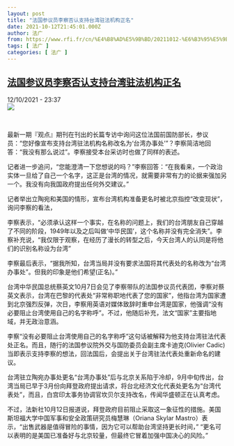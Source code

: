```yaml
---
layout: post
title: "法国参议员李察否认支持台湾驻法机构正名"
date: 2021-10-12T21:45:01.000Z
author: 法广
from: https://www.rfi.fr/cn/%E4%B8%AD%E5%9B%BD/20211012-%E6%B3%95%E5%9B%BD%E5%8F%82%E8%AE%AE%E5%91%98%E6%9D%8E%E5%AF%9F%E5%90%A6%E8%AE%A4%E6%94%AF%E6%8C%81%E5%8F%B0%E6%B9%BE%E9%A9%BB%E6%B3%95%E6%9C%BA%E6%9E%84%E6%AD%A3%E5%90%8D
tags: [ 法广 ]
categories: [ 法广 ]
---
```

<!--1634075101000-->
[法国参议员李察否认支持台湾驻法机构正名](https://www.rfi.fr/cn/%E4%B8%AD%E5%9B%BD/20211012-%E6%B3%95%E5%9B%BD%E5%8F%82%E8%AE%AE%E5%91%98%E6%9D%8E%E5%AF%9F%E5%90%A6%E8%AE%A4%E6%94%AF%E6%8C%81%E5%8F%B0%E6%B9%BE%E9%A9%BB%E6%B3%95%E6%9C%BA%E6%9E%84%E6%AD%A3%E5%90%8D)
------

<div>
<div>12/10/2021 - 23:37</div><img src="https://s.rfi.fr/media/display/33ffa65c-2755-11ec-a68e-005056bf30b7/2021-10-07T051317Z_425129046_RC2T4Q9E3N5O_RTRMADP_3_TAIWAN-FRANCE.JPG"><div >                    <p> </p><p>最新一期『观点』期刊在刊出的长篇专访中询问这位法国前国防部长，参议员：“您好像宣布支持台湾驻法机构名称改名为‘台湾办事处’”？李察简洁地回答：“我没有那么说过”。李察接受本台采访时也做了同样的表述。</p><p>记者进一步追问，“您能澄清一下您想说的吗？”李察回答：“在我看来，一个政治实体一旦给了自己一个名字，这正是台湾的情况，就需要非常有力的论据来强加另一个。我没有向我国政府提出任何外交建议。”</p><p>记者举出立陶宛和美国的情形，宣布台湾机构准备更名时被北京指控“改变现状”，询问李察的看法，</p><p>李察表示，“必须承认这样一个事实，在名称的问题上，我们的台湾朋友自己穿越了不同的阶段，1949年以及之后叫做‘中华民国’，这个名称并没有完全消失”。李察补充说，“我仅限于观察，在经历了漫长的转型之后，今天台湾人的认同是将他们的识别名称设为台湾”</p><p>李察最后表示，“据我所知，台湾当局并没有要求法国将其代表处的名称改为“台湾办事处”。但我的印象是他们希望(正名)。”</p><p>台湾中华民国总统蔡英文10月7日会见了李察带队的法国参议员代表团，李察对蔡英文表示，台湾在巴黎的代表处“非常称职地代表了您的国家”，他指台湾为国家遭到北京强烈反弹，次日，李察用英语对媒体致辞时重申台湾是国家，他强调“没有必要阻止台湾使用自己的名字称呼”。不过，他随后补充，法文“国家”主要指地域，并无政治意涵。</p><p>李察“没有必要阻止台湾使用自己的名字称呼”这句话被解释为他支持台湾驻法代表处正名。而且，随行的法国参议院外交与国防委员会副主席卡迪克(Olivier Cadic)当即表示支持李察的想法，回法国后，会提出关于台湾驻法代表处重新命名的建议。</p><p>台湾驻立陶宛办事处更名“台湾办事处”后与北京关系陷于冷却，9月中旬传出，台湾当局已早于3月份向拜登政府提出请求，将台北经济文化代表处更名为“台湾代表处”，而且，白宫印太事务协调官坎贝尔支持改名，传闻华盛顿正在认真考虑。</p><p>不过，法新社10月12日报道说，拜登政府目前阻止采取这一象征性的措施。美国斯坦福大学中国军事和安全政策研究员梅慧琳（Oriana Skylar Mastro）表示，“出售武器是值得冒险的事情，因为它可以帮助台湾坚持更长时间，” “更名可以表明的是美国已准备好与北京较量，但最终它冒着加强中国决心的风险。”</p>                                            <div data-selfpromo-newsletter>    </div>    <div data-selfpromo-app>    </div>                </div>
</div>

